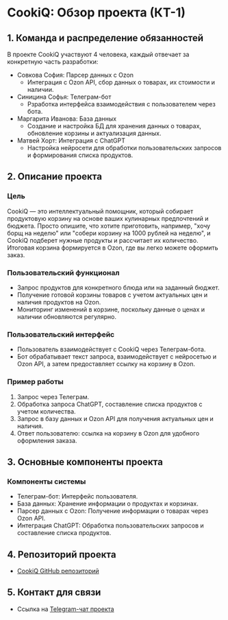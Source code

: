 # CookiQ: Обзор проекта (КТ-1)

## 1. Команда и распределение обязанностей

В проекте CookiQ участвуют 4 человека, каждый отвечает за конкретную часть разработки:

- Совкова София: Парсер данных с Ozon
  - Интеграция с Ozon API, сбор данных о товарах, их стоимости и наличии.
- Синицина Софья: Телеграм-бот
  - Рзработка интерфейса взаимодействия с пользователем через бота.
- Маргарита Иванова: База данных
  - Создание и настройка БД для хранения данных о товарах, обновление корзины и актуализация данных.
- Матвей Хорт: Интеграция с ChatGPT
  - Настройка нейросети для обработки пользовательских запросов и формирования списка продуктов.

## 2. Описание проекта

### Цель
CookiQ — это интеллектуальный помощник, который собирает продуктовую корзину на основе ваших кулинарных предпочтений и бюджета. Просто опишите, что хотите приготовить, например, "хочу борщ на неделю" или "собери корзину на 1000 рублей на неделю", и CookiQ подберет нужные продукты и рассчитает их количество. Итоговая корзина формируется в Ozon, где вы легко можете оформить заказ.

### Пользовательский функционал
- Запрос продуктов для конкретного блюда или на заданный бюджет.
- Получение готовой корзины товаров с учетом актуальных цен и наличия продуктов на Ozon.
- Мониторинг изменений в корзине, поскольку данные о ценах и наличии обновляются регулярно.

### Пользовательский интерфейс
- Пользователь взаимодействует с CookiQ через Телеграм-бота.
- Бот обрабатывает текст запроса, взаимодействует с нейросетью и Ozon API, а затем предоставляет ссылку на корзину в Ozon.

### Пример работы
1. Запрос через Телеграм.
2. Обработка запроса ChatGPT, составление списка продуктов с учетом количества.
3. Запрос в базу данных и Ozon API для получения актуальных цен и наличия.
4. Ответ пользователю: ссылка на корзину в Ozon для удобного оформления заказа.

## 3. Основные компоненты проекта

### Компоненты системы

- Телеграм-бот: Интерфейс пользователя.
- База данных: Хранение информации о продуктах и корзинах.
- Парсер данных с Ozon: Получение информации о товарах через Ozon API.
- Интеграция ChatGPT: Обработка пользовательских запросов и составление списка продуктов.


## 4. Репозиторий проекта

- [CookiQ GitHub репозиторий](https://github.com/ggranpiri/AI_product_assistant.git)

## 5. Контакт для связи

- Ссылка на [Telegram-чат проекта](https://t.me/project_ai_product_assistant)
